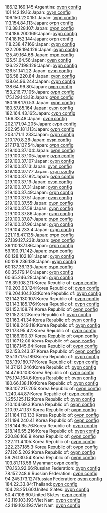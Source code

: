 186.12.169.145:Argentina: [ovpn config](vpn/186_12_169_145.ovpn)  
101.142.19.16:Japan: [ovpn config](vpn/101_142_19_16.ovpn)  
106.150.220.151:Japan: [ovpn config](vpn/106_150_220_151.ovpn)  
113.154.84.113:Japan: [ovpn config](vpn/113_154_84_113.ovpn)  
113.38.128.107:Japan: [ovpn config](vpn/113_38_128_107.ovpn)  
114.186.200.169:Japan: [ovpn config](vpn/114_186_200_169.ovpn)  
114.18.152.144:Japan: [ovpn config](vpn/114_18_152_144.ovpn)  
118.238.47.169:Japan: [ovpn config](vpn/118_238_47_169.ovpn)  
122.208.194.129:Japan: [ovpn config](vpn/122_208_194_129.ovpn)  
125.49.164.68:Japan: [ovpn config](vpn/125_49_164_68.ovpn)  
125.51.64.56:Japan: [ovpn config](vpn/125_51_64_56.ovpn)  
126.227.198.129:Japan: [ovpn config](vpn/126_227_198_129.ovpn)  
126.51.141.22:Japan: [ovpn config](vpn/126_51_141_22.ovpn)  
126.58.220.84:Japan: [ovpn config](vpn/126_58_220_84.ovpn)  
138.64.96.244:Japan: [ovpn config](vpn/138_64_96_244.ovpn)  
138.64.99.80:Japan: [ovpn config](vpn/138_64_99_80.ovpn)  
153.216.77.105:Japan: [ovpn config](vpn/153_216_77_105.ovpn)  
175.129.143.18:Japan: [ovpn config](vpn/175_129_143_18.ovpn)  
180.198.170.53:Japan: [ovpn config](vpn/180_198_170_53.ovpn)  
180.57.85.164:Japan: [ovpn config](vpn/180_57_85_164.ovpn)  
182.164.43.165:Japan: [ovpn config](vpn/182_164_43_165.ovpn)  
1.66.33.48:Japan: [ovpn config](vpn/1_66_33_48.ovpn)  
202.171.94.205:Japan: [ovpn config](vpn/202_171_94_205.ovpn)  
202.95.181.113:Japan: [ovpn config](vpn/202_95_181_113.ovpn)  
203.171.11.233:Japan: [ovpn config](vpn/203_171_11_233.ovpn)  
210.170.8.26:Japan: [ovpn config](vpn/210_170_8_26.ovpn)  
217.178.137.54:Japan: [ovpn config](vpn/217_178_137_54.ovpn)  
219.100.37.104:Japan: [ovpn config](vpn/219_100_37_104.ovpn)  
219.100.37.105:Japan: [ovpn config](vpn/219_100_37_105.ovpn)  
219.100.37.107:Japan: [ovpn config](vpn/219_100_37_107.ovpn)  
219.100.37.13:Japan: [ovpn config](vpn/219_100_37_13.ovpn)  
219.100.37.177:Japan: [ovpn config](vpn/219_100_37_177.ovpn)  
219.100.37.182:Japan: [ovpn config](vpn/219_100_37_182.ovpn)  
219.100.37.19:Japan: [ovpn config](vpn/219_100_37_19.ovpn)  
219.100.37.31:Japan: [ovpn config](vpn/219_100_37_31.ovpn)  
219.100.37.49:Japan: [ovpn config](vpn/219_100_37_49.ovpn)  
219.100.37.51:Japan: [ovpn config](vpn/219_100_37_51.ovpn)  
219.100.37.55:Japan: [ovpn config](vpn/219_100_37_55.ovpn)  
219.100.37.58:Japan: [ovpn config](vpn/219_100_37_58.ovpn)  
219.100.37.86:Japan: [ovpn config](vpn/219_100_37_86.ovpn)  
219.100.37.87:Japan: [ovpn config](vpn/219_100_37_87.ovpn)  
219.100.37.96:Japan: [ovpn config](vpn/219_100_37_96.ovpn)  
219.104.233.4:Japan: [ovpn config](vpn/219_104_233_4.ovpn)  
221.118.47.135:Japan: [ovpn config](vpn/221_118_47_135.ovpn)  
27.139.127.238:Japan: [ovpn config](vpn/27_139_127_238.ovpn)  
39.110.137.186:Japan: [ovpn config](vpn/39_110_137_186.ovpn)  
59.190.91.142:Japan: [ovpn config](vpn/59_190_91_142.ovpn)  
60.128.102.181:Japan: [ovpn config](vpn/60_128_102_181.ovpn)  
60.128.236.138:Japan: [ovpn config](vpn/60_128_236_138.ovpn)  
60.137.36.133:Japan: [ovpn config](vpn/60_137_36_133.ovpn)  
60.35.179.140:Japan: [ovpn config](vpn/60_35_179_140.ovpn)  
60.65.246.28:Japan: [ovpn config](vpn/60_65_246_28.ovpn)  
118.39.108.211:Korea Republic of: [ovpn config](vpn/118_39_108_211.ovpn)  
119.203.93.124:Korea Republic of: [ovpn config](vpn/119_203_93_124.ovpn)  
119.204.104.103:Korea Republic of: [ovpn config](vpn/119_204_104_103.ovpn)  
121.142.130.107:Korea Republic of: [ovpn config](vpn/121_142_130_107.ovpn)  
121.143.185.176:Korea Republic of: [ovpn config](vpn/121_143_185_176.ovpn)  
121.152.108.74:Korea Republic of: [ovpn config](vpn/121_152_108_74.ovpn)  
121.152.3.2:Korea Republic of: [ovpn config](vpn/121_152_3_2.ovpn)  
121.163.41.34:Korea Republic of: [ovpn config](vpn/121_163_41_34.ovpn)  
121.168.249.118:Korea Republic of: [ovpn config](vpn/121_168_249_118.ovpn)  
121.173.95.42:Korea Republic of: [ovpn config](vpn/121_173_95_42.ovpn)  
121.186.190.37:Korea Republic of: [ovpn config](vpn/121_186_190_37.ovpn)  
121.187.12.88:Korea Republic of: [ovpn config](vpn/121_187_12_88.ovpn)  
121.187.145.64:Korea Republic of: [ovpn config](vpn/121_187_145_64.ovpn)  
122.153.243.37:Korea Republic of: [ovpn config](vpn/122_153_243_37.ovpn)  
125.137.175.189:Korea Republic of: [ovpn config](vpn/125_137_175_189.ovpn)  
125.139.180.77:Korea Republic of: [ovpn config](vpn/125_139_180_77.ovpn)  
14.37.121.246:Korea Republic of: [ovpn config](vpn/14_37_121_246.ovpn)  
14.47.60.103:Korea Republic of: [ovpn config](vpn/14_47_60_103.ovpn)  
175.194.164.6:Korea Republic of: [ovpn config](vpn/175_194_164_6.ovpn)  
180.66.138.110:Korea Republic of: [ovpn config](vpn/180_66_138_110.ovpn)  
183.107.217.205:Korea Republic of: [ovpn config](vpn/183_107_217_205.ovpn)  
1.240.44.87:Korea Republic of: [ovpn config](vpn/1_240_44_87.ovpn)  
1.255.125.112:Korea Republic of: [ovpn config](vpn/1_255_125_112.ovpn)  
210.104.69.3:Korea Republic of: [ovpn config](vpn/210_104_69_3.ovpn)  
210.97.41.137:Korea Republic of: [ovpn config](vpn/210_97_41_137.ovpn)  
211.184.113.133:Korea Republic of: [ovpn config](vpn/211_184_113_133.ovpn)  
211.194.240.41:Korea Republic of: [ovpn config](vpn/211_194_240_41.ovpn)  
218.144.95.76:Korea Republic of: [ovpn config](vpn/218_144_95_76.ovpn)  
218.146.55.216:Korea Republic of: [ovpn config](vpn/218_146_55_216.ovpn)  
220.86.166.9:Korea Republic of: [ovpn config](vpn/220_86_166_9.ovpn)  
222.111.4.105:Korea Republic of: [ovpn config](vpn/222_111_4_105.ovpn)  
222.237.185.3:Korea Republic of: [ovpn config](vpn/222_237_185_3.ovpn)  
27.126.5.202:Korea Republic of: [ovpn config](vpn/27_126_5_202.ovpn)  
59.26.130.54:Korea Republic of: [ovpn config](vpn/59_26_130_54.ovpn)  
103.81.113.58:Myanmar: [ovpn config](vpn/103_81_113_58.ovpn)  
178.163.92.66:Russian Federation: [ovpn config](vpn/178_163_92_66.ovpn)  
78.157.248.6:Russian Federation: [ovpn config](vpn/78_157_248_6.ovpn)  
94.245.173.127:Russian Federation: [ovpn config](vpn/94_245_173_127.ovpn)  
184.22.33.84:Thailand: [ovpn config](vpn/184_22_33_84.ovpn)  
104.28.251.60:United States: [ovpn config](vpn/104_28_251_60.ovpn)  
50.47.108.60:United States: [ovpn config](vpn/50_47_108_60.ovpn)  
42.119.103.193:Viet Nam: [ovpn config](vpn/42_119_103_193.ovpn)  
42.119.103.193:Viet Nam: [ovpn config](vpn/42_119_103_193.ovpn)  
